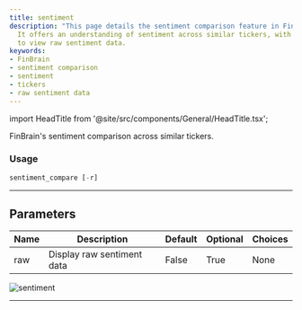 ```yaml
---
title: sentiment
description: "This page details the sentiment comparison feature in FinBrain's system."
  It offers an understanding of sentiment across similar tickers, with the possibility
  to view raw sentiment data.
keywords:
- FinBrain
- sentiment comparison
- sentiment
- tickers
- raw sentiment data
---
```


import HeadTitle from '@site/src/components/General/HeadTitle.tsx';

<HeadTitle title="stocks/ca/sentiment - Reference | OpenBB Terminal Docs" />

FinBrain's sentiment comparison across similar tickers.

### Usage

```python
sentiment_compare [-r]
```

---

## Parameters

| Name | Description | Default | Optional | Choices |
| ---- | ----------- | ------- | -------- | ------- |
| raw | Display raw sentiment data | False | True | None |

![sentiment](https://user-images.githubusercontent.com/46355364/154074202-54d9b40a-124a-4962-a3a6-62b7afe8cd62.png)

---

